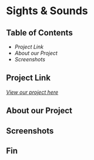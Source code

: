 # Sights & Sounds

## Table of Contents

- _Project Link_
- _About our Project_
- _Screenshots_

## Project Link

[_View our project here_](https://chelseanicholls95.github.io/event-planner/)

## About our Project

## Screenshots

## Fin
